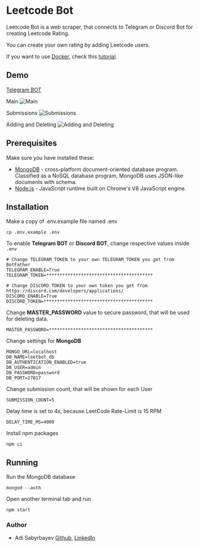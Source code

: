 # Leetcode Bot
Leetcode Bot is a web scraper, that connects to Telegram or Discord Bot for creating Leetcode Rating.

You can create your own rating by adding Leetcode users.

If you want to use [Docker](https://www.docker.com/), check this [tutorial](/docker/README-Docker.md).

## Demo

[Telegram BOT](https://t.me/dalbbot)

Main
![Main](https://i.imgur.com/7VRyBUV.png)

Submissions
![Submissions](https://i.imgur.com/KppSfUe.png)

Adding and Deleting
![Adding and Deleting](https://i.imgur.com/Q9CQH05.png)

## Prerequisites

Make sure you have installed these:
- [MongoDB](https://www.mongodb.com/download-center) - cross-platform document-oriented database program. 
Classified as a NoSQL database program, MongoDB uses JSON-like documents with schema.
- [Node.js](https://nodejs.org/en/) - JavaScript runtime built on Chrome's V8 JavaScript engine.

## Installation

Make a copy of .env.example file named .env

```shell script
cp .env.example .env
```

To enable **Telegram BOT** or **Discord BOT**, change respective values inside `.env`

```dotenv
# Change TELEGRAM_TOKEN to your own TELEGRAM_TOKEN you get from BotFather
TELEGRAM_ENABLE=True
TELEGRAM_TOKEN=****************************************

# Change DISCORD_TOKEN to your own token you get from https://discord.com/developers/applications/
DISCORD_ENABLE=True
DISCORD_TOKEN=*****************************************
```

Change **MASTER_PASSWORD** value to secure password, that will be used for deleting data.

```dotenv
MASTER_PASSWORD=***************************************
```

Change settings for **MongoDB**

```dotenv
MONGO_URL=localhost
DB_NAME=leetbot_db
DB_AUTHENTICATION_ENABLED=true
DB_USER=admin
DB_PASSWORD=password
DB_PORT=27017
```

Change submission count, that will be shown for each User
```dotenv
SUBMISSION_COUNT=5
```

Delay time is set to 4s, because LeetCode Rate-Limit is 15 RPM

```dotenv
DELAY_TIME_MS=4000
```

Install npm packages

```
npm ci
```

## Running

Run the MongoDB database

```shell script
mongod --auth
```

Open another terminal tab and run

```
npm start
```

### Author
- Adi Sabyrbayev [Github](https://github.com/Madrigals1), [LinkedIn](https://www.linkedin.com/in/madrigals1/)